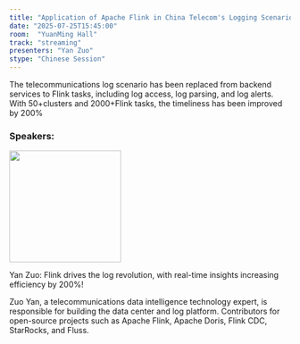 ```yaml
---
title: "Application of Apache Flink in China Telecom's Logging Scenario"
date: "2025-07-25T15:45:00"
room:  "YuanMing Hall"
track: "streaming"
presenters: "Yan Zuo"
stype: "Chinese Session"
---
```


The telecommunications log scenario has been replaced from backend services to Flink tasks, including log access, log parsing, and log alerts. With 50+clusters and 2000+Flink tasks, the timeliness has been improved by 200%

### Speakers:


<img src="https://sessionize.com/image/3e2f-400o400o1-nyYsi4kXsTiAwBjfBy4BNP.png" width="200" /><br/>

Yan Zuo: Flink drives the log revolution, with real-time insights increasing efficiency by 200%!

Zuo Yan, a telecommunications data intelligence technology expert, is responsible for building the data center and log platform. Contributors for open-source projects such as Apache Flink, Apache Doris, Flink CDC, StarRocks, and Fluss.